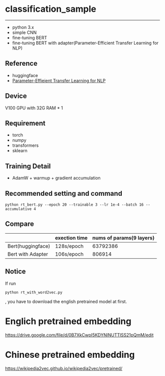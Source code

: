 # classification_sample
----
+ python 3.x
+ simple CNN
+ fine-tuning BERT
+ fine-tuning BERT with adapter(Parameter-Efficient Transfer Learning for NLP) 

Reference
----
+ huggingface
+ [Parameter-Effieient Transfer Learning for NLP](https://arxiv.org/pdf/1902.00751.pdf)

Device
----
V100 GPU with 32G RAM * 1

Requirement
----
+ torch
+ numpy 
+ transformers
+ sklearn

Training Detail
----
+ AdamW + warmup + gradient accumulation

Recommended setting and command
----
```
python rt_bert.py --epoch 20 --trainable 3 --lr 1e-4 --batch 16 --accumulative 4
```

Compare
----
|					|exection time		|nums of params(9 layers)	|
|----				|----				|----						|
|Bert(huggingface)	|128s/epoch			|63792386					|	
|Bert with Adapter	|106s/epoch			|806914						|

Notice
----
If run
```
python rt_with_word2vec.py
```
, you have to download the english pretrained model at first.

# Englich pretrained embedding
https://drive.google.com/file/d/0B7XkCwpI5KDYNlNUTTlSS21pQmM/edit

# Chinese pretrained embedding
https://wikipedia2vec.github.io/wikipedia2vec/pretrained/
